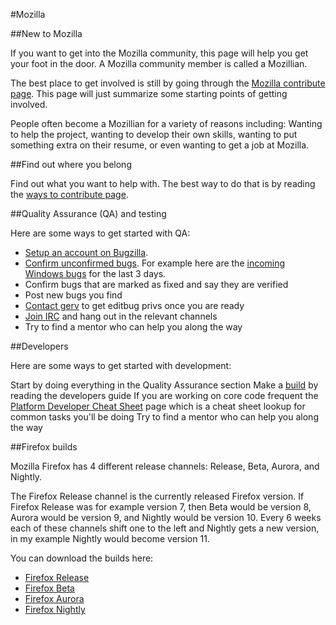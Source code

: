 #Mozilla

##New to Mozilla

If you want to get into the Mozilla community, this page will help you get your foot in the door. A Mozilla community member is called a Mozillian.

The best place to get involved is still by going through the [Mozilla contribute page](http://www.mozilla.org/contribute/). This page will just summarize some starting points of getting involved.

People often become a Mozillian for a variety of reasons including: Wanting to help the project, wanting to develop their own skills, wanting to put something extra on their resume, or even wanting to get a job at Mozilla.

##Find out where you belong

Find out what you want to help with. The best way to do that is by reading the [ways to contribute page](http://www.mozilla.org/contribute/areas.html).

##Quality Assurance (QA) and testing

Here are some ways to get started with QA:

- [Setup an account on Bugzilla](https://bugzilla.mozilla.org/createaccount.cgi).
- [Confirm unconfirmed bugs](https://developer.mozilla.org/en/Confirming_unconfirmed_bugs). For example here are the [incoming Windows bugs](https://bugzilla.mozilla.org/buglist.cgi?query_format=advanced&product=Core&product=Firefox&product=Toolkit&op_sys=Windows%20XP&op_sys=Windows%20Server%202003&op_sys=Windows%20Vista&op_sys=Windows%207&bugidtype=include&chfieldfrom=-72h&chfieldto=Now&chfield=%5BBug%20creation%5D&list_id=1399227) for the last 3 days.
- Confirm bugs that are marked as fixed and say they are verified
- Post new bugs you find
- [Contact gerv](http://www.gerv.net/hacking/before-you-mail-gerv.html) to get editbug privs once you are ready
- [Join IRC](https://wiki.mozilla.org/IRC) and hang out in the relevant channels
- Try to find a mentor who can help you along the way

##Developers

Here are some ways to get started with development:

Start by doing everything in the Quality Assurance section
Make a [build](https://developer.mozilla.org/En/Developer_Guide) by reading the developers guide
If you are working on core code frequent the [Platform Developer Cheat Sheet](http://www.codefirefox.com/cheatsheet/) page which is a cheat sheet lookup for common tasks you'll be doing
Try to find a mentor who can help you along the way

##Firefox builds

Mozilla Firefox has 4 different release channels: Release, Beta, Aurora, and Nightly.

The Firefox Release channel is the currently released Firefox version. If Firefox Release was for example version 7, then Beta would be version 8, Aurora would be version 9, and Nightly would be version 10. Every 6 weeks each of these channels shift one to the left and Nightly gets a new version, in my example Nightly would become version 11.

You can download the builds here:

- [Firefox Release](http://www.mozilla.org/en-US/firefox/fx/?from=getfirefox)
- [Firefox Beta](http://www.mozilla.org/en-US/firefox/channel/)
- [Firefox Aurora](http://www.mozilla.org/en-US/firefox/channel/)
- [Firefox Nightly](http://nightly.mozilla.org/)
